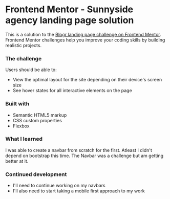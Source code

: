 # Frontend Mentor - Sunnyside agency landing page solution

This is a solution to the [Blogr landing page challenge on Frontend Mentor](https://www.frontendmentor.io/challenges/blogr-landing-page-EX2RLAApP). Frontend Mentor challenges help you improve your coding skills by building realistic projects. 

### The challenge

Users should be able to:

- View the optimal layout for the site depending on their device's screen size
- See hover states for all interactive elements on the page

### Built with

- Semantic HTML5 markup
- CSS custom properties
- Flexbox

### What I learned

I was able to create a navbar from scratch for the first. Atleast I didn't depend on bootstrap this time. The Navbar was a challenge but am getting better at it.

### Continued development

- I'll need to continue working on my navbars
- I'll also need to start taking a mobile first approach to my work




